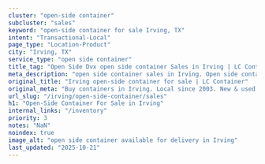 ```yaml
---
cluster: "open-side container"
subcluster: "sales"
keyword: "open-side container for sale Irving, TX"
intent: "Transactional-Local"
page_type: "Location-Product"
city: "Irving, TX"
service_type: "open side container"
title_tag: "Open Side Dvx open side container Sales in Irving | LC Container"
meta_description: "open side container sales in Irving. Open side containers for oversized cargo. Fast delivery, competitive pricing. Serving open side container area. Quote ID: BFM. Call (214) 524-4168 for your free quote today."
original_title: "Irving open-side container for sale | LC Container"
original_meta: "Buy containers in Irving. Local since 2003. New & used inventory. Fast delivery. Get your free quote — call (214) 524-4168 today. LC Container — your trusted..."
url_slug: "/irving/open-side-container/sales"
h1: "Open-Side Container For Sale in Irving"
internal_links: "/inventory"
priority: 3
notes: "NaN"
noindex: true
image_alt: "open side container available for delivery in Irving"
last_updated: "2025-10-21"
---
```


<!-- TODO: Add unique city/inventory copy, images, and internal links here. -->
